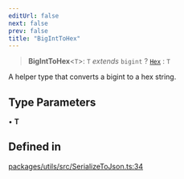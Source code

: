 ```yaml
---
editUrl: false
next: false
prev: false
title: "BigIntToHex"
---
```


> **BigIntToHex**\<`T`\>: `T` *extends* `bigint` ? [`Hex`](/reference/tevm/utils/type-aliases/hex/) : `T`

A helper type that converts a bigint to a hex string.

## Type Parameters

• **T**

## Defined in

[packages/utils/src/SerializeToJson.ts:34](https://github.com/qbzzt/tevm-monorepo/blob/main/packages/utils/src/SerializeToJson.ts#L34)
